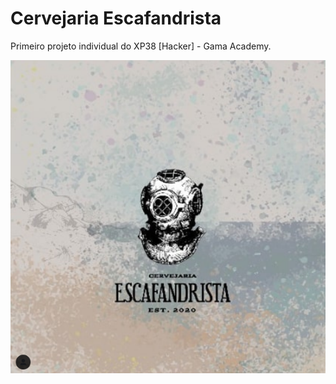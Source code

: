 # Cervejaria Escafandrista 

Primeiro projeto individual do XP38 [Hacker] - Gama Academy.

<img src="escafandrista.png" alt="Logo Cervejaria Escafandrista">

